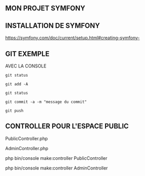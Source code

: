 ## MON PROJET SYMFONY

## INSTALLATION DE SYMFONY

https://symfony.com/doc/current/setup.html#creating-symfony-


## GIT EXEMPLE

AVEC LA CONSOLE

    git status

    git add -A

    git status

    git commit -a -m "message du commit"

    git push


## CONTROLLER POUR L'ESPACE PUBLIC

PublicController.php

AdminController.php

php bin/console make:controller PublicController


php bin/console make:controller AdminController





